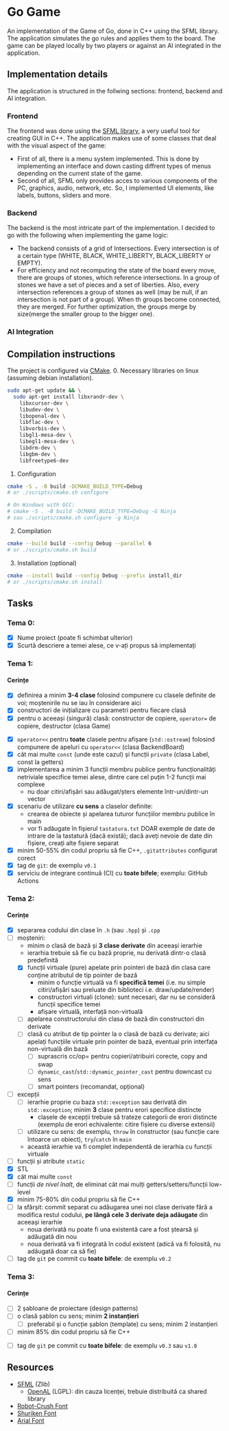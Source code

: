 # Go Game
An implementation of the Game of Go, done in C++ using the SFML library. The application simulates the go rules and applies them to the board. The game can be played locally by two players or against an AI integrated in the application.

## Implementation details
The application is structured in the follwing sections: frontend, backend and AI integration.

### Frontend
The frontend was done using the [SFML library](https://www.sfml-dev.org/), a very useful tool for creating GUI in C++.
The application makes use of some classes that deal with the visual aspect of the game: 
- First of all, there is a menu system implemented. This is done by implementing an interface and down casting diffrent types of menus depending on the current state of the game.
- Second of all, SFML only provides acces to various components of the PC, graphics, audio, network, etc. So, I implemented UI elements, like labels, buttons, sliders and more.

### Backend
The backend is the most intricate part of the implementation. I decided to go with the following when implementing the game logic:
- The backend consists of a grid of Intersections. Every intersection is of a certain type (WHITE, BLACK, WHITE_LIBERTY, BLACK_LIBERTY or EMPTY).
- For efficiency and not recomputing the state of the board every move, there are groups of stones, which reference intersections. In a group of stones we have a set of pieces and a set of liberties. Also, every intersection references a group of stones as well (may be null, if an intersection is not part of a group). When th groups become connected, they are merged. For further optimization, the groups merge by size(merge the smaller group to the bigger one). 

### AI Integration

## Compilation instructions
The project is configured via [CMake](https://cmake.org/).
0. Necessary libraries on linux (assuming debian installation).
```sh
sudo apt-get update && \
  sudo apt-get install libxrandr-dev \
    libxcursor-dev \
    libudev-dev \
    libopenal-dev \
    libflac-dev \
    libvorbis-dev \
    libgl1-mesa-dev \
    libegl1-mesa-dev \
    libdrm-dev \
    libgbm-dev \
    libfreetype6-dev
```

1. Configuration
```sh
cmake -S . -B build -DCMAKE_BUILD_TYPE=Debug
# or ./scripts/cmake.sh configure

# On Windows with GCC:
# cmake -S . -B build -DCMAKE_BUILD_TYPE=Debug -G Ninja
# sau ./scripts/cmake.sh configure -g Ninja
```

2. Compilation
```sh
cmake --build build --config Debug --parallel 6
# or ./scripts/cmake.sh build
```

3. Installation (optional)
```sh
cmake --install build --config Debug --prefix install_dir
# or ./scripts/cmake.sh install
```

## Tasks
### Tema 0:

- [X] Nume proiect (poate fi schimbat ulterior)
- [X] Scurtă descriere a temei alese, ce v-ați propus să implementați

### Tema 1:

#### Cerințe
- [X] definirea a minim **3-4 clase** folosind compunere cu clasele definite de voi; moștenirile nu se iau în considerare aici
- [X] constructori de inițializare cu parametri pentru fiecare clasă
- [X] pentru o aceeași (singură) clasă: constructor de copiere, `operator=` de copiere, destructor (clasa Game)
<!-- - [ ] pentru o altă clasă: constructor de mutare, `operator=` de mutare, destructor -->
<!-- - [ ] pentru o altă clasă: toate cele 5 funcții membru speciale -->
- [X] `operator<<` pentru **toate** clasele pentru afișare (`std::ostream`) folosind compunere de apeluri cu `operator<<` (clasa BackendBoard)
- [X] cât mai multe `const` (unde este cazul) și funcții `private` (clasa Label, const la getters)
- [X] implementarea a minim 3 funcții membru publice pentru funcționalități netriviale specifice temei alese, dintre care cel puțin 1-2 funcții mai complexe
  - nu doar citiri/afișări sau adăugat/șters elemente într-un/dintr-un vector
- [X] scenariu de utilizare **cu sens** a claselor definite:
  - crearea de obiecte și apelarea tuturor funcțiilor membru publice în main
  - vor fi adăugate în fișierul `tastatura.txt` DOAR exemple de date de intrare de la tastatură (dacă există); dacă aveți nevoie de date din fișiere, creați alte fișiere separat
- [X] minim 50-55% din codul propriu să fie C++, `.gitattributes` configurat corect
- [X] tag de `git`: de exemplu `v0.1`
- [X] serviciu de integrare continuă (CI) cu **toate bifele**; exemplu: GitHub Actions

### Tema 2:

#### Cerințe
- [X] separarea codului din clase în `.h` (sau `.hpp`) și `.cpp`
- [ ] moșteniri:
  - minim o clasă de bază și **3 clase derivate** din aceeași ierarhie
  - ierarhia trebuie să fie cu bază proprie, nu derivată dintr-o clasă predefinită
  - [X] funcții virtuale (pure) apelate prin pointeri de bază din clasa care conține atributul de tip pointer de bază
    - minim o funcție virtuală va fi **specifică temei** (i.e. nu simple citiri/afișări sau preluate din biblioteci i.e. draw/update/render)
    - constructori virtuali (clone): sunt necesari, dar nu se consideră funcții specifice temei
    - afișare virtuală, interfață non-virtuală
  - [ ] apelarea constructorului din clasa de bază din constructori din derivate
  - [ ] clasă cu atribut de tip pointer la o clasă de bază cu derivate; aici apelați funcțiile virtuale prin pointer de bază, eventual prin interfața non-virtuală din bază
    - [ ] suprascris cc/op= pentru copieri/atribuiri corecte, copy and swap
    - [ ] `dynamic_cast`/`std::dynamic_pointer_cast` pentru downcast cu sens
    - [ ] smart pointers (recomandat, opțional)
- [ ] excepții
  - [ ] ierarhie proprie cu baza `std::exception` sau derivată din `std::exception`; minim **3** clase pentru erori specifice distincte
    - clasele de excepții trebuie să trateze categorii de erori distincte (exemplu de erori echivalente: citire fișiere cu diverse extensii)
  - [ ] utilizare cu sens: de exemplu, `throw` în constructor (sau funcție care întoarce un obiect), `try`/`catch` în `main`
  - această ierarhie va fi complet independentă de ierarhia cu funcții virtuale
- [ ] funcții și atribute `static`
- [X] STL
- [X] cât mai multe `const`
- [ ] funcții *de nivel înalt*, de eliminat cât mai mulți getters/setters/funcții low-level
- [X] minim 75-80% din codul propriu să fie C++
- [ ] la sfârșit: commit separat cu adăugarea unei noi clase derivate fără a modifica restul codului, **pe lângă cele 3 derivate deja adăugate** din aceeași ierarhie
  - noua derivată nu poate fi una existentă care a fost ștearsă și adăugată din nou
  - noua derivată va fi integrată în codul existent (adică va fi folosită, nu adăugată doar ca să fie)
- [ ] tag de `git` pe commit cu **toate bifele**: de exemplu `v0.2`

### Tema 3:

#### Cerințe
- [ ] 2 șabloane de proiectare (design patterns)
- [ ] o clasă șablon cu sens; minim **2 instanțieri**
  - [ ] preferabil și o funcție șablon (template) cu sens; minim 2 instanțieri
- [ ] minim 85% din codul propriu să fie C++
<!-- - [ ] o specializare pe funcție/clasă șablon -->
- [ ] tag de `git` pe commit cu **toate bifele**: de exemplu `v0.3` sau `v1.0`

## Resources

- [SFML](https://github.com/SFML/SFML/tree/2.6.1) (Zlib)
  - [OpenAL](https://openal-soft.org/) (LGPL): din cauza licenței, trebuie distribuită ca shared library
- [Robot-Crush Font](https://www.dafont.com/robot-crush.font)
- [Shuriken Font](https://www.dafont.com/the-last-shuriken.font)
- [Arial Font](https://font.download/font/arial)
